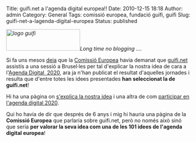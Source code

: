 Title: guifi.net a l'agenda digital europea!!
Date: 2010-12-15 18:18
Author: admin
Category: General
Tags: comissió europea, fundació guifi, guifi
Slug: guifi-net-a-lagenda-digital-europea
Status: published

*[<img src="http://gil.badall.net/wp-content/uploads/2007/10/logo-guifi.png" title="logo guifi" class="alignright size-full wp-image-220" width="200" height="58" />](http://gil.badall.net/wp-content/uploads/2007/10/logo-guifi.png)Long time no blogging ....*

Si fa uns mesos [deia](http://gil.badall.net/2010/10/16/guifi-net-a-la-comissio-europea/ "Entrada al bloc sobre guifi.net a la comissió europea") que la [Comissió Europea](http://ec.europa.eu/index_en.htm "Pàgina web de la comissió europea") havia demanat que [guifi.net](http://guifi.net "Pàgina web del projecte guifi.net") assistís a una sessió a Brusel·les per tal d'explicar la nostra idea de cara a l'[Agenda Digital  2020](http://ec.europa.eu/information_society/digital-agenda/index_en.htm "Pàgina web de la comissió europea sobre l'agenda digital 2020"), ara ja n'han publicat el resultat d'aquelles jornades i resulta que d'entre totes les idees presentades **han seleccionat la de guifi.net**!

Hi ha una pàgina on [s'explica la nostra idea](http://ec.europa.eu/information_society/events/cf/dae1009/item-display.cfm?id=5490 "Pàgina de la comissió europea on s'explica la proposta de guifi.net") i una altra de com [participar en l'agenda digital 2020](http://ec.europa.eu/information_society/digital-agenda/getinvolved/index_en.htm "Pàgina de la comissió europea sobre com participar en l'agenda digital 2020").

Qui ho havia de dir que després de 6 anys i mig hi hauria una pàgina de la **Comissió Europea** que parlaria sobre guifi.net, però no només això sinó que seria **per valorar la seva idea com una de les 101 idees de l'agenda digital europea**!
